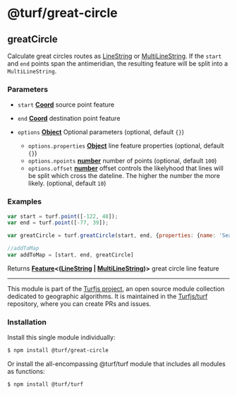 # @turf/great-circle

<!-- Generated by documentation.js. Update this documentation by updating the source code. -->

## greatCircle

Calculate great circles routes as [LineString][1] or [MultiLineString][2].
If the `start` and `end` points span the antimeridian, the resulting feature will
be split into a `MultiLineString`.

### Parameters

*   `start` **[Coord][3]** source point feature
*   `end` **[Coord][3]** destination point feature
*   `options` **[Object][4]** Optional parameters (optional, default `{}`)

    *   `options.properties` **[Object][4]** line feature properties (optional, default `{}`)
    *   `options.npoints` **[number][5]** number of points (optional, default `100`)
    *   `options.offset` **[number][5]** offset controls the likelyhood that lines will
        be split which cross the dateline. The higher the number the more likely. (optional, default `10`)

### Examples

```javascript
var start = turf.point([-122, 48]);
var end = turf.point([-77, 39]);

var greatCircle = turf.greatCircle(start, end, {properties: {name: 'Seattle to DC'}});

//addToMap
var addToMap = [start, end, greatCircle]
```

Returns **[Feature][6]<([LineString][7] | [MultiLineString][8])>** great circle line feature

[1]: https://tools.ietf.org/html/rfc7946#section-3.1.4

[2]: https://tools.ietf.org/html/rfc7946#section-3.1.5

[3]: https://tools.ietf.org/html/rfc7946#section-3.1.1

[4]: https://developer.mozilla.org/docs/Web/JavaScript/Reference/Global_Objects/Object

[5]: https://developer.mozilla.org/docs/Web/JavaScript/Reference/Global_Objects/Number

[6]: https://tools.ietf.org/html/rfc7946#section-3.2

[7]: https://tools.ietf.org/html/rfc7946#section-3.1.4

[8]: https://tools.ietf.org/html/rfc7946#section-3.1.5

<!-- This file is automatically generated. Please don't edit it directly. If you find an error, edit the source file of the module in question (likely index.js or index.ts), and re-run "yarn docs" from the root of the turf project. -->

---

This module is part of the [Turfjs project](https://turfjs.org/), an open source module collection dedicated to geographic algorithms. It is maintained in the [Turfjs/turf](https://github.com/Turfjs/turf) repository, where you can create PRs and issues.

### Installation

Install this single module individually:

```sh
$ npm install @turf/great-circle
```

Or install the all-encompassing @turf/turf module that includes all modules as functions:

```sh
$ npm install @turf/turf
```
